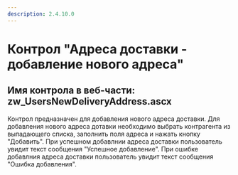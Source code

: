```yaml
---
description: 2.4.10.0
---
```


# Контрол "Адреса доставки - добавление нового адреса"

## Имя контрола в веб-части: zw\_UsersNewDeliveryAddress.ascx

Контрол предназначен для добавления нового адреса доставки. Для добавления нового адреса дотавки необходимо выбрать контрагента из выпадающего списка, заполнить поля адреса и нажать кнопку "Добавить". При успешном добавлнии адреса доставки пользователь увидит текст сообщения "Успешное добавление". При ошибке добавлния адреса доставки пользователь увидит текст сообщения "Ошибка добавления".

